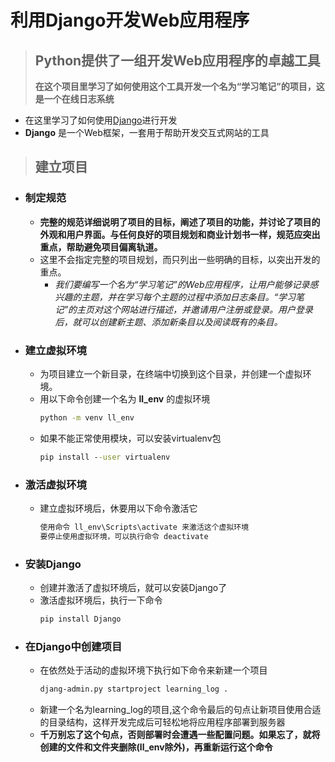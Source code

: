 # 利用Django开发Web应用程序

> ## Python提供了一组开发Web应用程序的卓越工具
> **在这个项目里学习了如何使用这个工具开发一个名为“学习笔记”的项目，这是一个在线日志系统**

* 在这里学习了如何使用[Django](http://djangoproject.com/)进行开发
* **Django** 是一个Web框架，一套用于帮助开发交互式网站的工具

> ## 建立项目

* ### 制定规范
  * **完整的规范详细说明了项目的目标，阐述了项目的功能，并讨论了项目的外观和用户界面。与任何良好的项目规划和商业计划书一样，规范应突出重点，帮助避免项目偏离轨道。**
  * 这里不会指定完整的项目规划，而只列出一些明确的目标，以突出开发的重点。
    * *我们要编写一个名为“学习笔记”的Web应用程序，让用户能够记录感兴趣的主题，并在学习每个主题的过程中添加日志条目。“学习笔记”的主页对这个网站进行描述，并邀请用户注册或登录。用户登录后，就可以创建新主题、添加新条目以及阅读既有的条目。*

* ### 建立虚拟环境
  * 为项目建立一个新目录，在终端中切换到这个目录，并创建一个虚拟环境。
  * 用以下命令创建一个名为 **ll_env** 的虚拟环境
    ```bat
    python -m venv ll_env
    ```
  * 如果不能正常使用模块，可以安装virtualenv包
    ```bat
    pip install --user virtualenv
    ```
* ### 激活虚拟环境
  * 建立虚拟环境后，休要用以下命令激活它
    ```bat
    使用命令 ll_env\Scripts\activate 来激活这个虚拟环境
    要停止使用虚拟环境，可以执行命令 deactivate
    ```
* ### 安装Django
  * 创建并激活了虚拟环境后，就可以安装Django了
  * 激活虚拟环境后，执行一下命令
    ```bat
    pip install Django
    ```
* ### 在Django中创建项目
  * 在依然处于活动的虚拟环境下执行如下命令来新建一个项目
    ```bat
    djang-admin.py startproject learning_log .
    ```
  * 新建一个名为learning_log的项目,这个命令最后的句点让新项目使用合适的目录结构，这样开发完成后可轻松地将应用程序部署到服务器
  * **千万别忘了这个句点，否则部署时会遭遇一些配置问题。如果忘了，就将创建的文件和文件夹删除(ll_env除外)，再重新运行这个命令**
